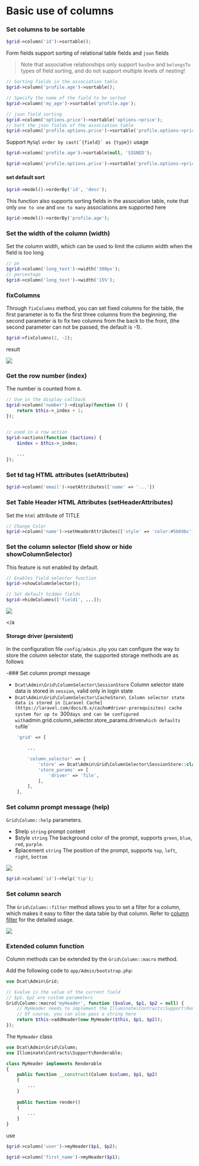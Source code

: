 # Basic use of columns

### Set columns to be sortable
```php
$grid->column('id')->sortable();
```

Form fields support sorting of relational table fields and `json` fields

> Note that associative relationships only support `hasOne` and `belongsTo` types of field sorting, and do not support multiple levels of nesting!

```php
// Sorting fields in the association table
$grid->column('profile.age')->sortable();

// Specify the name of the field to be sorted
$grid->column('my_age')->sortable('profile.age');

// json field sorting
$grid->column('options.price')->sortable('options->price');
// Sort the json fields of the association table
$grid->column('profile.options.price')->sortable('profile.options->price');
```

Support ``MySql`` ``order by cast(`{field}` as {type})`` usage

```php
$grid->column('profile.age')->sortable(null, 'SIGNED');

$grid->column('profile.options.price')->sortable('profile.options->price', 'SIGNED');
```

#### set default sort

```php
$grid->model()->orderBy('id', 'desc');
```

This function also supports sorting fields in the association table, note that only ``one to one`` and ``one to many`` associations are supported here

```php
$grid->model()->orderBy('profile.age');
```


### Set the width of the column (width)
Set the column width, which can be used to limit the column width when the field is too long
```php
// px
$grid->column('long_text')->width('300px');
// percentage
$grid->column('long_text')->width('15%');
```

### fixColumns


Through `fixColumns` method, you can set fixed columns for the table, the first parameter is to fix the first three columns from the beginning, the second parameter is to fix two columns from the back to the front, (the second parameter can not be passed, the default is -1).

```php
$grid->fixColumns(2, -2);
```

result

![](https://cdn.learnku.com/uploads/images/202007/12/38389/8aKnpG11g4.gif!large)


### Get the row number (index)

The number is counted from ``0``.

``` php
// Use in the display callback
$grid->column('number')->display(function () {
    return $this->_index + 1;
});


// used in a row action
$grid->actions(function ($actions) {
    $index = $this->_index;
    
    ...
});
```


### Set td tag HTML attributes (setAttributes)

```php
$grid->column('email')->setAttributes(['name' => '...'])
```


### Set Table Header HTML Attributes (setHeaderAttributes)
Set the `html` attribute of TITLE
```php
// Change Color
$grid->column('name')->setHeaderAttributes(['style' => 'color:#5b69bc']);
```

### Set the column selector (field show or hide showColumnSelector)

This feature is not enabled by default.

```php
// Enables field selector function
$grid->showColumnSelector();

// Set default hidden fields
$grid->hideColumns(['field1', ...]);
``` 

![](https://cdn.learnku.com/uploads/images/202004/26/38389/MTgikMeV1o.png!large)

<a name="column-selector-store"></a
#### Storage driver (persistent)

In the configuration file `config/admin.php` you can configure the way to store the column selector state, the supported storage methods are as follows

-### Set column prompt message
- `Dcat\Admin\Grid\ColumnSelector\SessionStore` Column selector state data is stored in `session`, valid only in login state
- `Dcat\Admin\Grid\ColumnSelector\CacheStore\ Column selector state data is stored in [Laravel Cache](https://laravel.com/docs/8.x/cache#driver-prerequisites) cache system for up to `300` days and can be configured with `admin.grid.column_selector.store_params.driver` which defaults to `file`

```php
    'grid' => [

        ...

        'column_selector' => [
            'store' => Dcat\Admin\Grid\ColumnSelector\SessionStore::class,
            'store_params' => [
                'driver' => 'file',
            ],
        ],
    ],
```


### Set column prompt message (help)
`Grid\Column::help` parameters.
 - $help `string` prompt content
 - $style `string` The background color of the prompt, supports `green`, `blue`, `red`, `purple`.
 - $placement `string` The position of the prompt, supports `top`, `left`, `right`, `bottom`

![](https://cdn.learnku.com/uploads/images/202004/26/38389/MTgikMeV1o.png!large)


```php
$grid->column('id')->help('tip');
```

### Set column search

The `Grid\Column::filter` method allows you to set a filter for a column, which makes it easy to filter the data table by that column. Refer to [column filter](model-grid-column-filter.md) for the detailed usage.

![](https://cdn.learnku.com/uploads/images/202004/26/38389/8zNK7CHS3V.png!large)




### Extended column function

Column methods can be extended by the `Grid\Column::macro` method.

Add the following code to `app/Admin/bootstrap.php`:

```php
use Dcat\Admin\Grid;

// $value is the value of the current field
// $p1、$p2 are custom parameters
Grid\Column::macro('myHeader', function ($value, $p1, $p2 = null) {
    // MyHeader needs to implement the Illuminate\Contracts\Support\Renderable interface
    // Of course, you can also pass a string here
    return $this->addHeader(new MyHeader($this, $p1, $p2));
});
```

The `MyHeader` class
```php
use Dcat\Admin\Grid\Column;
use Illuminate\Contracts\Support\Renderable;

class MyHeader implements Renderable
{
    public function __construct(Column $column, $p1, $p2)
    {
        ...
    }
    
    public function render()
    {
        ...
    }
}
```

use

```php
$grid->column('user')->myHeader($p1, $p2);

$grid->column('first_name')->myHeader($p1);
```


